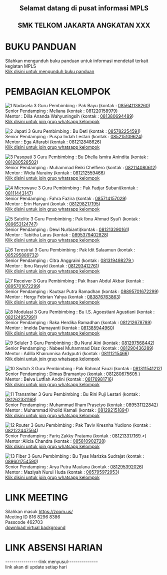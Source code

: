 <center> <h2> Selamat datang di pusat informasi MPLS </h2> </center>
<center> <h2> SMK TELKOM JAKARTA ANGKATAN XXX </h2> </center>

# BUKU PANDUAN
Silahkan mengunduh buku panduan untuk informasi mendetail terkait kegiatan MPLS<br/>
<a href="https://drive.google.com/file/d/1dCSEsQ40X2AvZ253hLaGgfyM1lPhyokY/view?usp=sharing" target="_blank">Klik disini untuk mengunduh buku panduan</a><br/>

# PEMBAGIAN KELOMPOK

![1 Nadasela 3](https://user-images.githubusercontent.com/87171027/125195334-5fbedd00-e27f-11eb-9932-ae27fdd774c1.png)
Guru Pembimbing   : Pak Bayu (kontak : <a href="https://wa.me/6285641138260" target="_blank">085641138260</a>)<br/>
Senior Pendamping : Meliana (kontak : <a href="https://wa.me/6281220158979" target="_blank">081220158979</a>)<br/>
Mentor            : Dilla Ananda Wahyuningsih (kontak : <a href="https://wa.me/6281380694489" target="_blank">081380694489</a>)<br/>
<a href="https://chat.whatsapp.com/Gcb2QCkHYMsEYmpwNr9iAk" target="_blank">Klik disini untuk join grup whatsapp kelompok</a><br/>

![2 Japati 3](https://user-images.githubusercontent.com/87171027/125195338-6188a080-e27f-11eb-9573-927f98f39cb3.png)
Guru Pembimbing   : Bu Deti (kontak : <a href="https://wa.me/6285782254591" target="_blank">085782254591</a>)<br/>
Senior Pendamping : Puspa Indah Lestari	 (kontak : <a href="https://wa.me/6285215109624" target="_blank">085215109624</a>)<br/>
Mentor            : Ega Alfarabi (kontak : <a href="https://wa.me/6281212848626" target="_blank">081212848626</a>)<br/>
<a href="https://chat.whatsapp.com/DFZfzcEndktBHVDQHGlSmW" target="_blank">Klik disini untuk join grup whatsapp kelompok</a><br/>

![3 Pasopati 3](https://user-images.githubusercontent.com/87171027/125195341-62213700-e27f-11eb-8700-3212ef90fe89.png)
Guru Pembimbing   : Bu Dhella Ismira Anindita (kontak : <a href="https://wa.me/6281280528502" target="_blank">081280528502</a>)<br/>
Senior Pendamping : Muhammad Reiki Chelfiero (kontak : <a href="https://wa.me/6282114080612" target="_blank">082114080612</a>)<br/>
Mentor            : Widia Nurainy (kontak : <a href="https://wa.me/6281212559466" target="_blank">081212559466</a>)<br/>
<a href="https://chat.whatsapp.com/FPnXiUS2Yhw3LJ6LIFQ2sJ" target="_blank">Klik disini untuk join grup whatsapp kelompok</a><br/>

![4 Microwave 3](https://user-images.githubusercontent.com/87171027/125195343-62b9cd80-e27f-11eb-9564-bd40c16e9b4e.png)
Guru Pembimbing   :  Pak Fadjar Subani(kontak : <a href="https://wa.me/628111443147" target="_blank">08111443147</a>)<br/>
Senior Pendamping : Fahra Fazira (kontak : <a href="https://wa.me/6285714157029" target="_blank">085714157029</a>)<br/>
Mentor            : Erin Haryani (kontak : <a href="https://wa.me/6281298217195" target="_blank">081298217195</a>)<br/>
<a href="https://chat.whatsapp.com/IBHAC7eejDYFXznWHujOHm" target="_blank">Klik disini untuk join grup whatsapp kelompok</a><br/>

![5 Satelite 3](https://user-images.githubusercontent.com/87171027/125195344-63526400-e27f-11eb-86d1-60e16ef0825a.png)
Guru Pembimbing   :  Pak Ibnu Ahmad Syai’i (kontak : <a href="https://wa.me/6289653124747" target="_blank">089653124747</a>)<br/>
Senior Pendamping : Dewi Nurbianti(kontak : <a href="https://wa.me/6281213290161" target="_blank">081213290161</a>)<br/>
Mentor            : Tabitha Laras (kontak : <a href="https://wa.me/62895379402828" target="_blank">0895379402828</a>)<br/>
<a href="https://chat.whatsapp.com/CGAxaxQaZZW75Bs2wg7DUt " target="_blank">Klik disini untuk join grup whatsapp kelompok</a><br/>

![6 Terestrial 3](https://user-images.githubusercontent.com/87171027/125195346-63eafa80-e27f-11eb-97e3-620cfaa39f70.png)
Guru Pembimbing   : Pak Idit Salaamun (kontak : <a href="https://wa.me/6285295889732" target="_blank">085295889732</a>)<br/>
Senior Pendamping : Citra Anggraini (kontak : <a href="https://wa.me/6281319498279" target="_blank">081319498279 </a>)<br/>
Mentor            : Ibnu Rasyid  (kontak : <a href="https://wa.me/6281293412761" target="_blank">081293412761</a>)<br/>
<a href="https://chat.whatsapp.com/KpCOSOzDO6pIvEn9ov4RTO " target="_blank">Klik disini untuk join grup whatsapp kelompok</a><br/>

![7 Receiver 3](https://user-images.githubusercontent.com/87171027/125195347-64839100-e27f-11eb-9e7e-52fdfdaabfc3.png)
Guru Pembimbing   :  Pak Ihsan Abdul Akbar	 (kontak : <a href="https://wa.me/62895701672299" target="_blank">0895701672299</a>)<br/>
Senior Pendamping : Kautsar Putra Ramadhan (kontak : <a href="https://wa.me/62895701672299" target="_blank">08895701672299</a>)<br/>
Mentor            : Hergy Febrian Yahya  (kontak : <a href="https://wa.me/6283876763863" target="_blank">083876763863</a>)<br/>
<a href="https://chat.whatsapp.com/JOKrbGOARLNHpuBor15Qkd " target="_blank">Klik disini untuk join grup whatsapp kelompok</a><br/>

![8 Modulasi 3](https://user-images.githubusercontent.com/87171027/125195354-6b120880-e27f-11eb-82c7-4254c4d72aa7.png)
Guru Pembimbing   : Bu I.S. Agoestiani Agustiani (kontak : <a href="https://wa.me/6282124957991" target="_blank">082124957991</a>)<br/>
Senior Pendamping : Raka Herdika Ramadhan (kontak : <a href="https://wa.me/6281212678789" target="_blank">081212678789</a>)<br/>
Mentor            : Imelda Damayanti (kontak : <a href="https://wa.me/6281385944960" target="_blank">081385944960</a>)<br/>
<a href="https://chat.whatsapp.com/LIxFC4WdAuNGcYvgwTu4bm" target="_blank">Klik disini untuk join grup whatsapp kelompok</a><br/>

![9 Seluler 3](https://user-images.githubusercontent.com/87171027/125195359-6fd6bc80-e27f-11eb-9b57-3be29a39c288.png)
Guru Pembimbing   : Bu Nurul Aini (kontak : <a href="https://wa.me/6281297568442" target="_blank">081297568442</a>)<br/>
Senior Pendamping : Nabeel Muhammad Diaz (kontak : <a href="https://wa.me/6281290436289" target="_blank">081290436289</a>)<br/>
Mentor            :  Adilla Khairunnisa Ardyputri (kontak : <a href="https://wa.me/628111215466" target="_blank">08111215466</a>)<br/>
<a href="https://chat.whatsapp.com/If6Vc4PHgcb5b8EDZaLIG3" target="_blank">Klik disini untuk join grup whatsapp kelompok</a><br/>		
	
![10 Switch 3](https://user-images.githubusercontent.com/87171027/125195365-75cc9d80-e27f-11eb-885d-72c465af8915.png)
Guru Pembimbing   :  Pak Rahmat Fauzi (kontak : <a href="https://wa.me/6281311541212" target="_blank">081311541212</a>)<br/>
Senior Pendamping : Dimas Bramantyo (kontak : <a href="https://wa.me/6281280675605" target="_blank">081280675605 </a>)<br/>
Mentor            : Belva Lutfiah Andini (kontak : <a href="https://wa.me/628176981716" target="_blank">08176981716</a>)<br/>
<a href="https://chat.whatsapp.com/FhXLY4cC6Wv6MeIEvBk0yD " target="_blank">Klik disini untuk join grup whatsapp kelompok</a><br/>

![11 Transmiter 3](https://user-images.githubusercontent.com/87171027/125195368-79f8bb00-e27f-11eb-9573-435a3bea3f3a.png)
Guru Pembimbing   : Bu Rini Puji Lestari (kontak : <a href="https://wa.me/6281262331169" target="_blank">081262331169</a>)<br/>
Senior Pendamping : Muhammad Ilham Prasetyo (kontak : <a href="https://wa.me/6289531122842" target="_blank">089531122842</a>)<br/>
Mentor            :  Muhammad Kholid Kamali (kontak : <a href="https://wa.me/6281292151894" target="_blank">081292151894</a>)<br/>
<a href="https://chat.whatsapp.com/BAbchVHyIFw7wYzCS9JaZN" target="_blank">Klik disini untuk join grup whatsapp kelompok</a><br/>	

![12 Router 3](https://user-images.githubusercontent.com/87171027/125195370-7bc27e80-e27f-11eb-9c6d-88d9040e421b.png)
Guru Pembimbing   : Pak  Taviv Kresnha Yudiono (kontak : <a href="https://wa.me/6282122447564" target="_blank">082122447564</a>)<br/>
Senior Pendamping : Fariq Zakky Pratama (kontak : <a href="https://wa.me/6281213317169" target="_blank">081213317169 </a><)<br/>
Mentor           :Alicia Chandra (kontak : <a href="https://wa.me/6285810902728" target="_blank">085810902728</a>)<br/>
<a href="https://chat.whatsapp.com/JXK2u9gfv4KHQCcE9xang5 " target="_blank">Klik disini untuk join grup whatsapp kelompok</a><br/>
	
![13 Fiber 3](https://user-images.githubusercontent.com/87171027/125195329-5c2b5600-e27f-11eb-926b-ecc85e8af29d.png)
Guru Pembimbing   : Bu Tyas Marizka Sudrajat (kontak : <a href="https://wa.me/6289601754590" target="_blank">089601754590</a>)<br/>
Senior Pendamping : Arya Putra Maulana (kontak : <a href="https://wa.me/6281295392026" target="_blank">081295392026</a>)<br/>
Mentor            :  Maziyah Nurul Huda (kontak : <a href="https://wa.me/6285795972953" target="_blank">085795972953</a>)<br/>
<a href="https://chat.whatsapp.com/JAxNKYvH0peHUtbshHZrB8" target="_blank">Klik disini untuk join grup whatsapp kelompok</a><br/>

# LINK MEETING
Silahkan masuk <a href="https://zoom.us/" target="_blank">https://zoom.us/</a><br/>
Meeting ID 816 8296 8386<br/>
Passcode 462703<br/>
<a href="https://gdurl.com/Mui2/download" target="_blank">download virtual background</a><br/>

# LINK ABSENSI HARIAN
-----------------link menyusul---------------<br/>
link akan di update setiap hari
